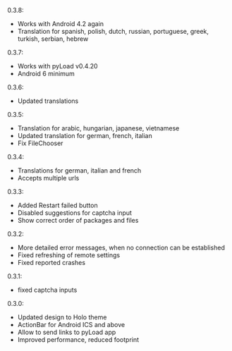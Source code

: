 0.3.8:
* Works with Android 4.2 again
* Translation for spanish, polish, dutch, russian, portuguese, greek, turkish, serbian, hebrew

0.3.7:
* Works with pyLoad v0.4.20
* Android 6 minimum

0.3.6:
* Updated translations

0.3.5:
* Translation for arabic, hungarian, japanese, vietnamese
* Updated translation for german, french, italian
* Fix FileChooser

0.3.4:
* Translations for german, italian and french
* Accepts multiple urls

0.3.3:
* Added Restart failed button
* Disabled suggestions for captcha input
* Show correct order of packages and files

0.3.2:
* More detailed error messages, when no connection can be established
* Fixed refreshing of remote settings
* Fixed reported crashes

0.3.1:
* fixed captcha inputs

0.3.0:
* Updated design to Holo theme
* ActionBar for Android ICS and above
* Allow to send links to pyLoad app
* Improved performance, reduced footprint

